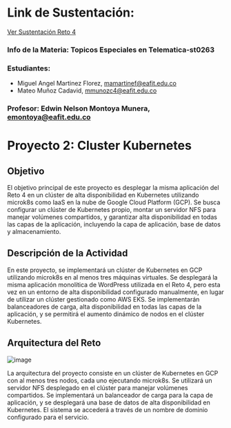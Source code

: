# Link de Sustentación:
[Ver Sustentación Reto 4](https://eafit-my.sharepoint.com/:v:/g/personal/mamartinef_eafit_edu_co/Ef8i9vlrlONAnRIpJaXIIb8BIJnZ1HGRPCTxaS8LNOoW3A?nav=eyJyZWZlcnJhbEluZm8iOnsicmVmZXJyYWxBcHAiOiJTdHJlYW1XZWJBcHAiLCJyZWZlcnJhbFZpZXciOiJTaGFyZURpYWxvZy1MaW5rIiwicmVmZXJyYWxBcHBQbGF0Zm9ybSI6IldlYiIsInJlZmVycmFsTW9kZSI6InZpZXcifX0%3D&e=tFMvv2)


### Info de la Materia: Topicos Especiales en Telematica-st0263

### Estudiantes:
- Miguel Angel Martinez Florez, mamartinef@eafit.edu.co
- Mateo Muñoz Cadavid, mmunozc4@eafit.edu.co

### Profesor:  Edwin Nelson Montoya Munera, emontoya@eafit.edu.co  

# Proyecto 2: Cluster Kubernetes

##  Objetivo
El objetivo principal de este proyecto es desplegar la misma aplicación del Reto 4 en un clúster de alta disponibilidad en Kubernetes utilizando microk8s como IaaS en la nube de
Google Cloud Platform (GCP). Se busca configurar un clúster de Kubernetes propio, montar un servidor NFS para manejar volúmenes compartidos, y garantizar alta disponibilidad en 
todas las capas de la aplicación, incluyendo la capa de aplicación, base de datos y almacenamiento.

## Descripción de la Actividad
En este proyecto, se implementará un clúster de Kubernetes en GCP utilizando microk8s en al menos tres máquinas virtuales. Se desplegará la misma aplicación monolítica de WordPress 
utilizada en el Reto 4, pero esta vez en un entorno de alta disponibilidad configurado manualmente, en lugar de utilizar un clúster gestionado como AWS EKS. Se implementarán 
balanceadores de carga, alta disponibilidad en todas las capas de la aplicación, y se permitirá el aumento dinámico de nodos en el clúster Kubernetes.

## Arquitectura del Reto
![image](https://github.com/migueflorez10/Proyecto-2/assets/68928440/d0a6ce8e-65fe-4162-8064-a2e70f1e1195)

La arquitectura del proyecto consiste en un clúster de Kubernetes en GCP con al menos tres nodos, cada uno ejecutando microk8s. Se utilizará un servidor NFS desplegado en el 
clúster para manejar volúmenes compartidos. Se implementará un balanceador de carga para la capa de aplicación, y se desplegará una base de datos de alta disponibilidad 
en Kubernetes. El sistema se accederá a través de un nombre de dominio configurado para el servicio.
